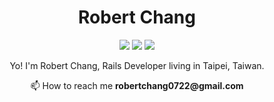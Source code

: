 <h1 align="center">
  <b>Robert Chang</b>
</h1>

<p>
<div align="center">
  <img src="https://img.shields.io/badge/-Rails-CC0000?logo=RubyonRails&style=for-the-badge&logoColor=white" />
  <img src="https://img.shields.io/badge/-Docker-2496ED?logo=Docker&style=for-the-badge&logoColor=white" />
  <img src="https://img.shields.io/badge/-JavaScript-F7DF1E?logo=JavaScript&style=for-the-badge&logoColor=white" />
</div>
</p>

<p>
<div align="center">
Yo! I'm Robert Chang, Rails Developer living in Taipei, Taiwan. 
</div>
</p>

<p>
<div align="center">
  📫 How to reach me <b>robertchang0722@gmail.com</b>
</div>
</p>
